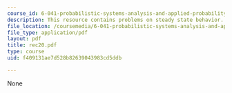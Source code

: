 ```yaml
---
course_id: 6-041-probabilistic-systems-analysis-and-applied-probability-spring-2006
description: This resource contains problems on steady state behavior.
file_location: /coursemedia/6-041-probabilistic-systems-analysis-and-applied-probability-spring-2006/f409131ae7d528b82639043983cd5ddb_rec20.pdf
file_type: application/pdf
layout: pdf
title: rec20.pdf
type: course
uid: f409131ae7d528b82639043983cd5ddb

---
```

None